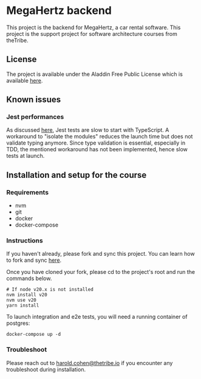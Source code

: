 # MegaHertz backend

This project is the backend for MegaHertz, a car rental software.
This project is the support project for software architecture courses from theTribe.

## License

The project is available under the Aladdin Free Public License which is available [here](LICENSE.md).

## Known issues

### Jest performances

As discussed [here](https://github.com/kulshekhar/ts-jest/issues/259), Jest tests are slow to start with TypeScript.
A workaround to "isolate the modules" reduces the launch time but does not validate typing anymore.
Since type validation is essential, especially in TDD, the mentioned workaround has not been implemented, hence slow
tests at launch.

## Installation and setup for the course

### Requirements

- nvm
- git
- docker
- docker-compose

### Instructions

If you haven't already, please fork and sync this project.
You can learn how to fork and sync [here](https://docs.github.com/en/get-started/quickstart/fork-a-repo).

Once you have cloned your fork, please cd to the project's root and run the commands below.

```shell
# If node v20.x is not installed
nvm install v20
nvm use v20
yarn install
```

To launch integration and e2e tests, you will need a running container of postgres:

```shell
docker-compose up -d
```

### Troubleshoot

Please reach out to harold.cohen@thetribe.io if you encounter any troubleshoot during installation.

